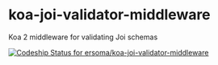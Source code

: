 # koa-joi-validator-middleware

Koa 2 middleware for validating Joi schemas

[![Codeship Status for ersoma/koa-joi-validator-middleware](https://app.codeship.com/projects/a6b0bd5e-e04e-496c-94f1-fe525981ddaa/status?branch=master)](https://app.codeship.com/projects/418184)
